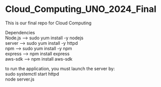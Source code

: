 # Cloud_Computing_UNO_2024_Final
This is our final repo for Cloud Computing

Dependencies <br>
Node.js --> sudo yum install -y nodejs<br>
server --> sudo yum install -y httpd<br>
npm --> sudo yum install -y npm<br>
express --> npm install express<br>
aws-sdk --> npm install aws-sdk<br>



to run the application, you must launch the server by:<br>
sudo systemctl start httpd<br>
node server.js<br>
